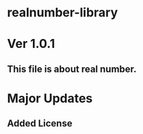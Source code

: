 # realnumber-library
# Ver 1.0.1
## This file is about real number.
# Major Updates
## Added License
